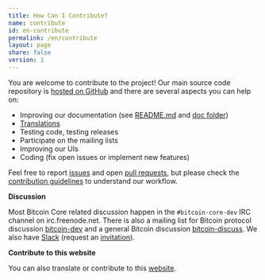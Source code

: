 ```yaml
---
title: How Can I Contribute?
name: contribute
id: en-contribute
permalink: /en/contribute
layout: page
share: false
version: 1
---
```


You are welcome to contribute to the project!
Our main source code repository is [hosted on GitHub](https://github.com/bitcoin/bitcoin/) and there are several aspects you can help on:

  - Improving our documentation (see [README.md][README.md] and [doc folder][doc])
  - [Translations][translation_process.md]
  - Testing code, testing releases
  - Participate on the mailing lists
  - Improving our UIs
  - Coding (fix open issues or implement new features)

Feel free to report [issues][issues] and open [pull requests][pulls], but
please check the [contribution guidelines][CONTRIBUTING] to understand our workflow.

**Discussion**

Most Bitcoin Core related discussion happen in the `#bitcoin-core-dev` IRC channel on irc.freenode.net. There is also a mailing list for Bitcoin protocol discussion [bitcoin-dev][bitcoin-dev] and a general Bitcoin discussion [bitcoin-discuss][bitcoin-discuss]. We also have [Slack][slack] (request an [invitation][invite]).

**Contribute to this website**

You can also translate or contribute to this [website][website-contrib].

[README.md]: https://github.com/bitcoin/bitcoin/blob/master/README.md
[doc]: https://github.com/bitcoin/bitcoin/tree/master/doc
[translation_process.md]: https://github.com/bitcoin/bitcoin/blob/master/doc/translation_process.md
[issues]: https://github.com/bitcoin/bitcoin/issues
[pulls]: https://github.com/bitcoin/bitcoin/pulls
[CONTRIBUTING]: https://github.com/bitcoin/bitcoin/blob/master/CONTRIBUTING.md
[bitcoin-discuss]: http://lists.linuxfoundation.org/mailman/listinfo/bitcoin-discuss
[bitcoin-dev]: http://lists.linuxfoundation.org/mailman/listinfo/bitcoin-dev
[website-contrib]: https://github.com/bitcoin-core/website/blob/gh-pages/README.md
[Slack]: https://bitcoincore.slack.com/
[invite]: https://slack.bitcoincore.org/

